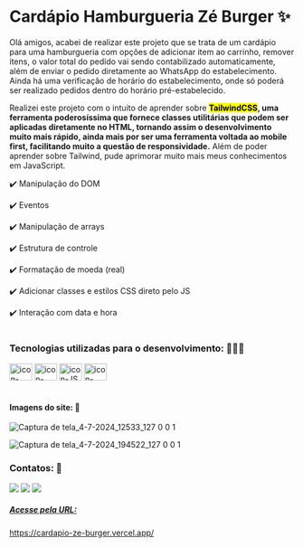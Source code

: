 # Cardápio Hamburgueria Zé Burger ✨

Olá amigos, acabei de realizar este projeto que se trata de um cardápio para uma hamburgueria com opções de adicionar item ao carrinho, remover itens, o valor total do pedido vai sendo contabilizado automaticamente, além de enviar o pedido diretamente ao WhatsApp do estabelecimento. Ainda há uma verificação de horário do estabelecimento, onde só poderá ser realizado pedidos dentro do horário pré-estabelecido.

Realizei este projeto com o intuito de aprender sobre <mark><b>TailwindCSS</mark>, uma ferramenta poderosíssima que fornece classes utilitárias que podem ser aplicadas diretamente no HTML, tornando assim o desenvolvimento muito mais rápido, ainda mais por ser uma ferramenta voltada ao mobile first, facilitando muito a questão de responsividade.</b> Além de poder aprender sobre Tailwind, pude aprimorar muito mais meus conhecimentos em JavaScript.

✔️ Manipulação do DOM

✔️ Eventos

✔️ Manipulação de arrays

✔️ Estrutura de controle

✔️ Formatação de moeda (real)

✔️ Adicionar classes e estilos CSS direto pelo JS

✔️ Interação com data e hora

#

### Tecnologias utilizadas para o desenvolvimento: 🧑🏽‍💻
<div style="display: inline_block">
<img align="center" alt="icon-HTML" height="30" width="40" src="https://cdn.jsdelivr.net/gh/devicons/devicon@latest/icons/html5/html5-original.svg" />
<img align="center" alt="icon-CSS" height="30" width="40" src="https://cdn.jsdelivr.net/gh/devicons/devicon@latest/icons/css3/css3-original.svg" />
<img align="center" alt="icon-JS" height="30" width="40" src="https://cdn.jsdelivr.net/gh/devicons/devicon@latest/icons/javascript/javascript-original.svg" /> 
<img align="center" alt="icon-Tailwind" height="30" width="40" src="https://cdn.jsdelivr.net/gh/devicons/devicon@latest/icons/tailwindcss/tailwindcss-original.svg" />       
</div>

#

#### Imagens do site: 📸

![Captura de tela_4-7-2024_12533_127 0 0 1](https://github.com/americorodrigues25/Cardapio-Ze-Burger/assets/152452192/0d116a51-ab06-47c4-83e7-c83b625af97c)

![Captura de tela_4-7-2024_194522_127 0 0 1](https://github.com/americorodrigues25/Cardapio-Ze-Burger/assets/152452192/0beb28d7-1e7a-4dee-be9b-7ae72b8fd2a4)

### Contatos: 📲
<div>
  <a href="https://wa.me/+5511964166962?" target="_blank"><img src="https://img.shields.io/badge/WhatsApp-25D366?style=for-the-badge&logo=whatsapp&logoColor=white"></a>
  <a href="https://www.linkedin.com/in/americo-rodrigues-19741a10b/" target="blank"><img src="https://img.shields.io/badge/LinkedIn-0077B5?style=for-the-badge&logo=linkedin&logoColor=white"></a>
  <a href="malito:americo.200422@gmail.com" target="blank"><img src="https://img.shields.io/badge/Gmail-D14836?style=for-the-badge&logo=gmail&logoColor=white"</a>
</div>

##### Acesse pela URL: 
https://cardapio-ze-burger.vercel.app/
